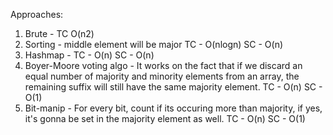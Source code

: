 Approaches:
1. Brute - TC O(n2)
2. Sorting - middle element will be major TC - O(nlogn) SC - O(n)
3. Hashmap - TC - O(n) SC - O(n)
4. Boyer-Moore voting algo - It works on the fact that if we discard an equal number of majority and minority elements from an array, the remaining suffix will still have the same majority element. TC - O(n) SC - O(1)
5. Bit-manip - For every bit, count if its occuring more than majority, if yes, it's gonna be set  in the majority element as well. TC - O(n) SC - O(1)